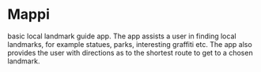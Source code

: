 # Mappi
basic local landmark guide app. The app assists a user in finding local landmarks, for example statues, parks, interesting graffiti etc. The app also provides the user with directions as to the shortest route to get to a chosen landmark. 
